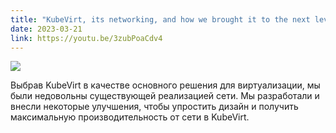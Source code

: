 ```yaml
---
title: "KubeVirt, its networking, and how we brought it to the next level"
date: 2023-03-21
link: https://youtu.be/3zubPoaCdv4
---
```


[![](https://i3.ytimg.com/vi/3zubPoaCdv4/maxresdefault.jpg)](https://youtu.be/3zubPoaCdv4)

Выбрав KubeVirt в качестве основного решения для виртуализации, мы были недовольны существующей реализацией сети. Мы разработали и внесли некоторые улучшения, чтобы упростить дизайн и получить максимальную производительность от сети в KubeVirt.

<!--more-->
